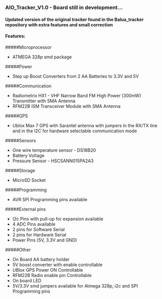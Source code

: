 ### AIO_Tracker_V1.0 - Board still in development...

#### Updated version of the original tracker found in the Balua_tracker repository with extra features and small correction


#### Features:

#####Microprocessor
- ATMEGA 328p smd package

#####Power
- Step up Boost Converters from 2 AA Batteries to 3.3V and 5V

#####Communication
- Radiometrix HX1 - VHF Narrow Band FM High Power (300mW) Transmitter with SMA Antenna
- RFM22B ISM Transceiver Module with SMA Antenna

#####GPS
- Ublox Max 7 GPS with Sarantel antenna with jumpers in the RX/TX line and in the I2C for hardware selectable communication mode

#####Sensors
- One wire temperature sensor - DS18B20
- Battery Voltage
- Pressure Sensor - HSCSANN015PA2A3 

#####Storage
- MicroSD Socket

#####Programming
- AVR SPI Programming pins available

#####External pins
- I2c Pins with pull-up for expansion available
- 4 ADC Pins available
- 2 pins for Software Serial
- 2 pins for Hardware Serial
- Power Pins (5V, 3.3V and GND)

#####Other
- On Board AA battery holder
- 5V boost converter with enable controllable
- UBlox GPS Power ON Controllable
- RFM22B Radio enable pin Controllable
- On board LED
- 5V/3.3V smd jumpers available for Atmega 328p, i2c and SPI Programming pins

